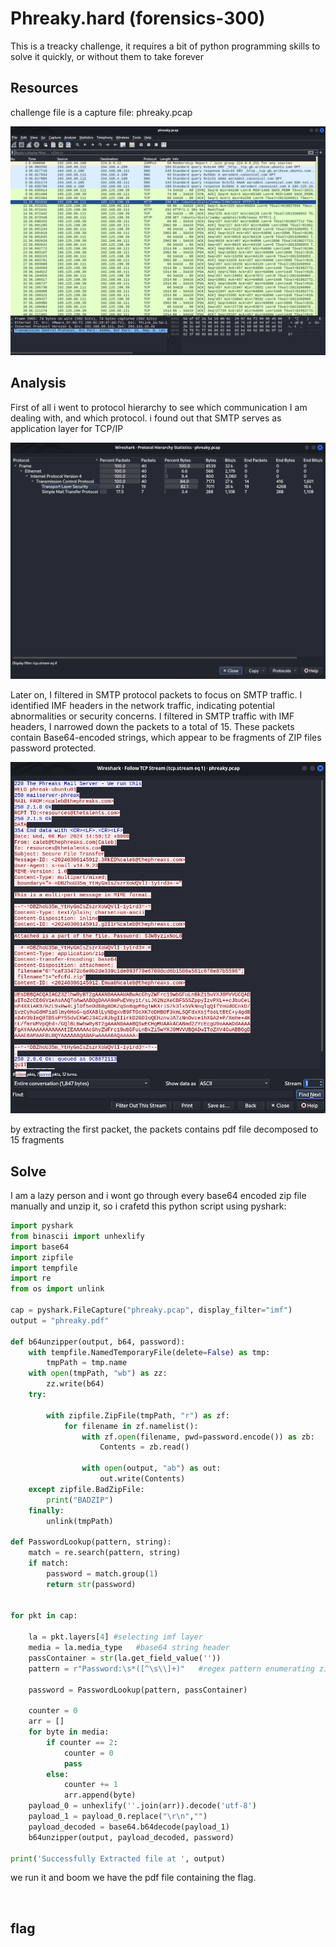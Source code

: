 [](ctf=cyber-apocalypse-2024-hacker-royale)
[](type=forensics)
[](tags=game)
[](techniques=pcap-analysis)

# Phreaky.hard (forensics-300)
This is a treacky challenge, it requires a bit of python programming skills to solve it quickly, or without them to take forever

## Resources
challenge file is a capture file: phreaky.pcap  

![](https://github.com/z4rr1t/writeups/blob/main/HTB/CA2024%3AHR/Phreaky/img/pcap.png?raw=true)  

## Analysis
First of all i went to protocol hierarchy to see which communication I am dealing with, and which protocol. i found out that SMTP serves as application layer for TCP/IP  

![](https://github.com/z4rr1t/writeups/blob/main/HTB/CA2024%3AHR/Phreaky/img/protocol-hierarchy.png?raw=true)  

Later on, I filtered in SMTP protocol packets to focus on SMTP traffic. I identified IMF headers in the network traffic, indicating potential abnormalities or security concerns. I filtered in SMTP traffic with IMF headers,  I narrowed down the packets to a total of 15. These packets contain Base64-encoded strings, which appear to be fragments of ZIP files password protected.  

![](https://github.com/z4rr1t/writeups/blob/main/HTB/CA2024%3AHR/Phreaky/img/imf1.png?raw=true)  

by extracting the first packet, the packets contains pdf file decomposed to 15 fragments  

## Solve
I am a lazy person and i wont go through every base64 encoded zip file manually and unzip it, so i crafetd this python script using pyshark:  
```python
import pyshark
from binascii import unhexlify
import base64
import zipfile
import tempfile
import re
from os import unlink

cap = pyshark.FileCapture("phreaky.pcap", display_filter="imf")
output = "phreaky.pdf" 

def b64unzipper(output, b64, password):
    with tempfile.NamedTemporaryFile(delete=False) as tmp:
        tmpPath = tmp.name
    with open(tmpPath, "wb") as zz:
        zz.write(b64)
    try:

        with zipfile.ZipFile(tmpPath, "r") as zf:
            for filename in zf.namelist():
                with zf.open(filename, pwd=password.encode()) as zb:
                    Contents = zb.read()

                with open(output, "ab") as out:
                    out.write(Contents)
    except zipfile.BadZipFile:
        print("BADZIP")
    finally:
        unlink(tmpPath)

def PasswordLookup(pattern, string):
    match = re.search(pattern, string)
    if match:
        password = match.group(1)
        return str(password)


for pkt in cap:

    la = pkt.layers[4] #selecting imf layer
    media = la.media_type   #base64 string header
    passContainer = str(la.get_field_value(''))
    pattern = r"Password:\s*([^\s\\]+)"   #regex pattern enumerating zip passwords in passCOntainer
    
    password = PasswordLookup(pattern, passContainer)

    counter = 0
    arr = []
    for byte in media:
        if counter == 2:
            counter = 0
            pass
        else:
            counter += 1
            arr.append(byte)
    payload_0 = unhexlify(''.join(arr)).decode('utf-8')
    payload_1 = payload_0.replace("\r\n","")
    payload_decoded = base64.b64decode(payload_1)
    b64unzipper(output, payload_decoded, password)

print('Successfully Extracted file at ', output)

```
we run it and boom we have the pdf file containing the flag.  

![]()

## flag

